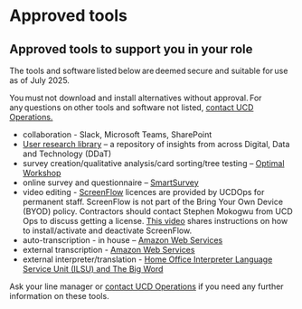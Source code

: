 Approved tools
==============

## Approved tools to support you in your role

The tools and software listed below are deemed secure and suitable for use as of July 2025.  

You must not download and install alternatives without approval. For any questions on other tools and software not listed, [contact UCD Operations.](ucdops@homeoffice.gov.uk)

-	collaboration - Slack, Microsoft Teams, SharePoint
- [User research library](https://homeofficegovuk.sharepoint.com/sites/UCDcommunityHub/SitePages/UR-library.aspx) – a repository of insights from across Digital, Data and Technology (DDaT) 
-	survey creation/qualitative analysis/card sorting/tree testing – [Optimal Workshop](https://www.optimalworkshop.com/) 
-	online survey and questionnaire – [SmartSurvey](https://www.smartsurvey.co.uk/)
-	video editing - [ScreenFlow](https://www.telestream.net/screenflow/overview.htm) licences are provided by UCDOps for permanent staff. ScreenFlow is not part of the Bring Your Own Device (BYOD) policy. Contractors should contact Stephen Mokogwu from UCD Ops to discuss getting a license. [This video](https://support.telestream.net/s/article/ScreenFlow-7-Installation-Activating-Deactivating) shares instructions on how to install/activate and deactivate ScreenFlow. 
-	auto-transcription - in house – [Amazon Web Services](https://homeofficegovuk.sharepoint.com/sites/UCDcommunityHub/SitePages/Language-services.aspx) 
-	external transcription - [Amazon Web Services](https://homeofficegovuk.sharepoint.com/sites/UCDcommunityHub/SitePages/Language-services.aspx)
-	external interpreter/translation -  [Home Office Interpreter Language Service Unit (ILSU) and The Big Word](https://homeofficegovuk.sharepoint.com/sites/UCDcommunityHub/SitePages/Language-services.aspx)

Ask your line manager or [contact UCD Operations](ucdops@homeoffice.gov.uk) if you need any further information on these tools.
